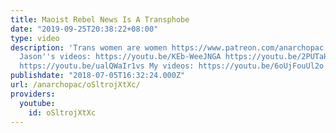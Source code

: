 ```yaml
---
title: Maoist Rebel News Is A Transphobe
date: "2019-09-25T20:38:22+08:00"
type: video
description: 'Trans women are women https://www.patreon.com/anarchopac https://twitter.com/anarchopac
  Jason''s videos: https://youtu.be/KEb-WeeJNGA https://youtu.be/2PUTaHK2kOU https://youtu.be/NvclxEZ6Mx0
  https://youtu.be/ualQWaIr1vs My videos: https://youtu.be/6oUjFouUl2o https://youtu.be/AxTmVmqe7as'
publishdate: "2018-07-05T16:32:24.000Z"
url: /anarchopac/oSltrojXtXc/
providers:
  youtube:
    id: oSltrojXtXc
---
```

